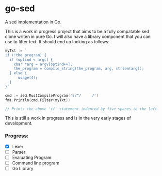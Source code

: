 # go-sed
A sed implementation in Go.

This is a work in progress project that aims to be a fully compatable sed clone writen in pure Go. I will also have a library component that you can use to filter text. It should end up looking as follows:

```go
myTxt := `
if (!the_program) {
  if (optind < argc) {
	char *arg = argv[optind++];
    the_program = compile_string(the_program, arg, strlen(arg));
  } else {
      usage(4);
  }
}`

cmd := sed.MustCompileProgram('s/^/     /')
fmt.Println(cmd.Filter(myTxt))

// Prints the above 'if' statement indented by five spaces to the left
```

This is still a work in progress and is in the very early stages of development.

### Progress:
- [x] Lexer
- [ ] Parser
- [ ] Evaluating Program
- [ ] Command line program
- [ ] Go Library
